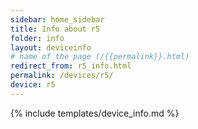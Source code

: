 ```yaml
---
sidebar: home_sidebar
title: Info about r5
folder: info
layout: deviceinfo
# name of the page (/{{permalink}}.html)
redirect_from: r5_info.html
permalink: /devices/r5/
device: r5
---
```

{% include templates/device_info.md %}
